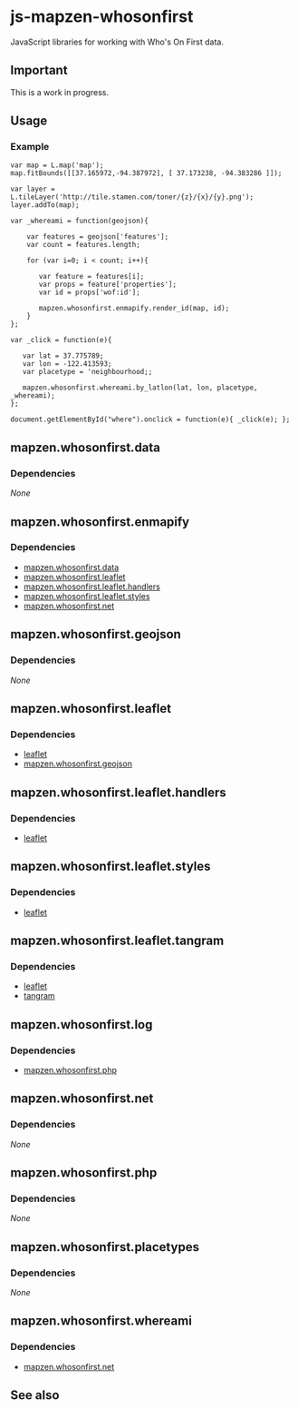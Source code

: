 # js-mapzen-whosonfirst

JavaScript libraries for working with Who's On First data.

## Important

This is a work in progress.

## Usage

### Example

```
var map = L.map('map');
map.fitBounds([[37.165972,-94.387972], [ 37.173238, -94.383286 ]]);

var layer = L.tileLayer('http://tile.stamen.com/toner/{z}/{x}/{y}.png');
layer.addTo(map);

var _whereami = function(geojson){

    var features = geojson['features'];
    var count = features.length;

    for (var i=0; i < count; i++){
		      
       var feature = features[i];
       var props = feature['properties'];
       var id = props['wof:id'];
			      
       mapzen.whosonfirst.enmapify.render_id(map, id);
    }
};

var _click = function(e){

   var lat = 37.775789;
   var lon = -122.413593;
   var placetype = 'neighbourhood;;
      
   mapzen.whosonfirst.whereami.by_latlon(lat, lon, placetype, _whereami);
};

document.getElementById("where").onclick = function(e){ _click(e); };
```

## mapzen.whosonfirst.data

### Dependencies

_None_

## mapzen.whosonfirst.enmapify

### Dependencies

* [mapzen.whosonfirst.data](#mapzenwhosonfirstdata)
* [mapzen.whosonfirst.leaflet](#mapzenwhosonfirstleaflet)
* [mapzen.whosonfirst.leaflet.handlers](#mapzenwhosonfirstleaflethandlers)
* [mapzen.whosonfirst.leaflet.styles](#mapzenwhosonfirstleafletstyles)
* [mapzen.whosonfirst.net](##mapzenwhosonfirstnet)

## mapzen.whosonfirst.geojson

### Dependencies

_None_

## mapzen.whosonfirst.leaflet

### Dependencies

* [leaflet](http://leafletjs.com/)
* [mapzen.whosonfirst.geojson](#mapzenwhosonfirstgeojson)

## mapzen.whosonfirst.leaflet.handlers

### Dependencies

* [leaflet](http://leafletjs.com/)

## mapzen.whosonfirst.leaflet.styles

### Dependencies

* [leaflet](http://leafletjs.com/)

## mapzen.whosonfirst.leaflet.tangram

### Dependencies

* [leaflet](http://leafletjs.com/)
* [tangram](https://mapzen.com/projects/tangram/)

## mapzen.whosonfirst.log

### Dependencies

* [mapzen.whosonfirst.php](#mapzenwhosonfirstphp)

## mapzen.whosonfirst.net

### Dependencies

_None_

## mapzen.whosonfirst.php

### Dependencies

_None_

## mapzen.whosonfirst.placetypes

### Dependencies

_None_

## mapzen.whosonfirst.whereami

### Dependencies

* [mapzen.whosonfirst.net](##mapzenwhosonfirstnet)

## See also


